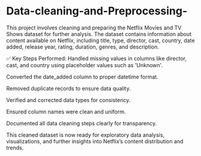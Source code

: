 # Data-cleaning-and-Preprocessing-
This project involves cleaning and preparing the Netflix Movies and TV Shows dataset for further analysis. The dataset contains information about content available on Netflix, including title, type, director, cast, country, date added, release year, rating, duration, genres, and description.

✅ Key Steps Performed:
Handled missing values in columns like director, cast, and country using placeholder values such as 'Unknown'.

Converted the date_added column to proper datetime format.

Removed duplicate records to ensure data quality.

Verified and corrected data types for consistency.

Ensured column names were clean and uniform.

Documented all data cleaning steps clearly for transparency.

This cleaned dataset is now ready for exploratory data analysis, visualizations, and further insights into Netflix’s content distribution and trends.

